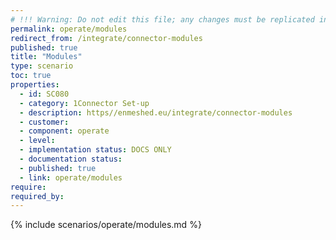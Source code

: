 ```yaml
---
# !!! Warning: Do not edit this file; any changes must be replicated in Excel !!!
permalink: operate/modules
redirect_from: /integrate/connector-modules
published: true
title: "Modules"
type: scenario
toc: true
properties:
  - id: SC080
  - category: 1Connector Set-up
  - description: https//enmeshed.eu/integrate/connector-modules
  - customer:
  - component: operate
  - level:
  - implementation status: DOCS ONLY
  - documentation status:
  - published: true
  - link: operate/modules
require:
required_by:
---
```


{% include scenarios/operate/modules.md %}
